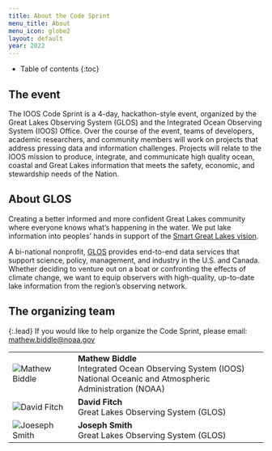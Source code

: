 ```yaml
---
title: About the Code Sprint
menu_title: About
menu_icon: globe2
layout: default
year: 2022
---
```


* Table of contents
{:toc}

## The event
The IOOS Code Sprint is a 4-day, hackathon-style event, organized by the Great Lakes Observing System (GLOS) and the Integrated Ocean Observing System (IOOS) Office. Over the course of the event, teams of developers, academic researchers, and community members will work on projects that address pressing data and information challenges. Projects will relate to the IOOS mission to produce, integrate, and communicate high quality ocean, coastal and Great Lakes information that meets the safety, economic, and stewardship needs of the Nation.

## About GLOS

Creating a better informed and more confident Great Lakes community where everyone knows what’s happening in the water. We put lake information into peoples’ hands in support of the [Smart Great Lakes vision](https://glos.org/priorities/smart-great-lakes/). 

A bi-national nonprofit, [GLOS](https://glos.org/) provides end-to-end data services that support science, policy, management, and industry in the U.S. and Canada. Whether deciding to venture out on a boat or confronting the effects of climate change, we want to equip observers with high-quality, up-to-date lake information from the region’s observing network.

## The organizing team

{:.lead}
If you would like to help organize the Code Sprint, please email:
<mathew.biddle@noaa.gov>

<table class="team-list">
    <tr>
        <td>
            <img alt="Mathew Biddle" src="https://avatars.githubusercontent.com/u/8480023?v=4">
        </td>
        <td>
            <strong>Mathew Biddle</strong>
            <span class="profile-links">
                <a title="Profile &amp; contact" href="https://orcid.org/0000-0003-4897-1669"><i class="bi bi-person-lines-fill"></i></a>
                <a title="GitHub" href="https://github.com/MathewBiddle/"><i class="bi bi-github"></i></a>
                <a title="Twitter" href="https://twitter.com/biddle_mathew"><i class="bi bi-twitter"></i></a>
            </span>
            <br>Integrated Ocean Observing System (IOOS)
            <br>National Oceanic and Atmospheric Administration (NOAA)
        </td>
    </tr>
    <tr>
        <td>
            <img alt="David Fitch" src="https://avatars.githubusercontent.com/u/52428210?v=4">
        </td>
        <td>
            <strong>David Fitch</strong>
            <span class="profile-links">
                <a title="GitHub" href="https://github.com/david-fitch/"><i class="bi bi-github"></i></a>
            </span>
            <br>Great Lakes Observing System (GLOS)
        </td>
    </tr>
    <tr>
        <td>
            <img alt="Joeseph Smith" src="https://avatars.githubusercontent.com/u/83672089?v=4">
        </td>
        <td>
            <strong>Joseph Smith</strong>
            <span class="profile-links">
                <a title="Profile &amp; contact" href="https://orcid.org/0000-0002-1896-1390"><i class="bi bi-person-lines-fill"></i></a>
                <a title="GitHub" href="https://github.com/joe-smithe-glos/"><i class="bi bi-github"></i></a>
            </span>
            <br>Great Lakes Observing System (GLOS)
        </td>
    </tr>
</table>
